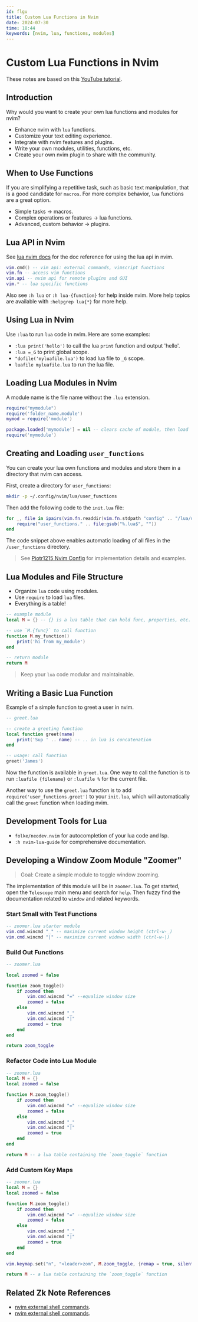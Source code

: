 ```yaml
---
id: flgu
title: Custom Lua Functions in Nvim
date: 2024-07-30
time: 18:44
keywords: [nvim, lua, functions, modules] 
---
```


# Custom Lua Functions in Nvim 

These notes are based on this [YouTube tutorial](https://youtu.be/R1ecY30YBVk?si=B_M_3ie03dNb00Rz).

## Introduction

Why would you want to create your own lua functions and modules for nvim?

- Enhance nvim with `lua` functions.
- Customize your text editing experience.
- Integrate with nvim features and plugins.
- Write your own modules, utilities, functions, etc.
- Create your own nvim plugin to share with the community.

## When to Use Functions

If you are simplifying a repetitive task, such as basic text manipulation,
that is a good candidate for `macros`. For more complex behavior, `lua` functions 
are a great option. 

- Simple tasks -> macros.
- Complex operations or features -> lua functions.
- Advanced, custom behavior -> plugins.

## Lua API in Nvim

See [lua nvim docs](ttd3%20lua-nvim-docs.md) for the doc reference for using the lua api in nvim.

```lua
vim.cmd() -- vim api: external commands, vimscript functions
vim.fn -- access vim functions
vim.api -- nvim api for remote plugins and GUI
vim.* -- lua specific functions
```

Also see `:h lua` or `:h lua-{function}` for help inside nvim. More help topics
are available with `:helpgrep lua{*}` for more help.

## Using Lua in Nvim

Use `:lua` to run `lua` code in nvim. Here are some examples:

- `:lua print('hello')` to call the lua `print` function and output 'hello'.
- `:lua =_G` to print global scope.
- `"dofile('myluafile.lua')` to load lua file to `_G` scope.
- `luafile myluafile.lua` to run the lua file.

## Loading Lua Modules in Nvim

A module name is the file name without the `.lua` extension.

```lua
require("mymodule")
require('folder_name.module')
mymod = require('module')

package.loaded['mymodule'] = nil -- clears cache of module, then load
require('mymodule')
```

## Creating and Loading `user_functions`

You can create your lua own functions and modules and store them in a directory that
nvim can access. 

First, create a directory for `user_functions`:

```sh
mkdir -p ~/.config/nvim/lua/user_functions
```

Then add the following code to the `init.lua` file:

```lua
for _, file in ipairs(vim.fn.readdir(vim.fn.stdpath "config" .. "/lua/user_functions", [[v:val =~ '\.lua$']])) do
    require("user_functions." .. file:gsub("%.lua$", ""))
end
```

The code snippet above enables automatic loading of all files in the `/user_functions` directory.

> See [Piotr1215 Nvim Config](https://github.com/Piotr1215/dotfiles/tree/master/.config/nvim) for implementation details and examples.

## Lua Modules and File Structure

- Organize `lua` code using modules.
- Use `require` to load `lua` files.
- Everything is a table!

```lua
-- example module
local M = {} -- {} is a lua table that can hold func, properties, etc.

-- use `M.{func}` to call function
function M.my_function()
    print('hi from my_module')
end

-- return module
return M
```

> Keep your `lua` code modular and maintainable.

## Writing a Basic Lua Function

Example of a simple function to greet a user in nvim.

```lua
-- greet.lua

-- create a greeting function
local function greet(name)
    print('Sup ' .. name) -- .. in lua is concatenation
end

-- usage: call function
greet('James')
```

Now the function is available in `greet.lua`. One way to call the function
is to run `:luafile {filename}` or `:luafile %` for the current file. 

Another way to use the `greet.lua` function is to add `require('user_functions.greet')`
to your `init.lua`, which will automatically call the `greet` function when loading
nvim.

## Development Tools for Lua

- `folke/neodev.nvim` for autocompletion of your lua code and lsp.
- `:h nvim-lua-guide` for comprehensive documentation.

## Developing a Window Zoom Module "Zoomer"

> Goal: Create a simple module to toggle window zooming.

The implementation of this module will be in `zoomer.lua`. To get started, 
open the `Telescope` main menu and search for `help`. Then fuzzy find the 
documentation related to `window` and related keywords.

### Start Small with Test Functions

```lua
-- zoomer.lua starter module
vim.cmd.wincmd "_" -- maximize current window height (ctrl-w-_)
vim.cmd.wincmd "|" -- maximize current widnwo width (ctrl-w-|)
```

### Build Out Functions

```lua
-- zoomer.lua

local zoomed = false

function zoom_toggle()
    if zoomed then
        vim.cmd.wincmd "=" --equalize window size
        zoomed = false
    else 
        vim.cmd.wincmd "_"
        vim.cmd.wincmd "|"
        zoomed = true
    end
end

return zoom_toggle
```

### Refactor Code into Lua Module

```lua
-- zoomer.lua
local M = {}
local zoomed = false

function M.zoom_toggle()
    if zoomed then
        vim.cmd.wincmd "=" --equalize window size
        zoomed = false
    else 
        vim.cmd.wincmd "_"
        vim.cmd.wincmd "|"
        zoomed = true
    end
end

return M -- a lua table containing the `zoom_toggle` function
```

### Add Custom Key Maps

```lua
-- zoomer.lua
local M = {}
local zoomed = false

function M.zoom_toggle()
    if zoomed then
        vim.cmd.wincmd "=" --equalize window size
        zoomed = false
    else 
        vim.cmd.wincmd "_"
        vim.cmd.wincmd "|"
        zoomed = true
    end
end

vim.keymap.set("n", "<leader>zom", M.zoom_toggle, {remap = true, silent = false})

return M -- a lua table containing the `zoom_toggle` function
```

## Related Zk Note References

- [nvim external shell commands](jic8%20nvim-external-shell-commands.md).
- [nvim external shell commands](jic8%20nvim-external-shell-commands.md).



